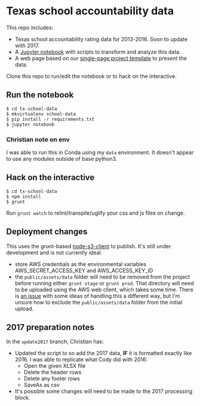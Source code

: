 # Texas school accountability data
This repo includes:
* Texas school accountability rating data for 2013-2016. Soon to update with 2017.
* A [Jupyter notebook](2016-texas-school-accountability-data.ipynb) with scripts to transform and analyze this data.
* A web page based on our [single-page project template](https://github.com/statesman/single-page-project) to present the data.

Clone this repo to run/edit the notebook or to hack on the interactive.

## Run the notebook
```shell
$ cd tx-school-data
$ mkvirtualenv school-data
$ pip install -r requirements.txt
$ jupyter notebook
```

### Christian note on env
I was able to run this in Conda using my `data` environment. It doesn't appear to use any modules outside of base python3.

## Hack on the interactive
```shell
$ cd tx-school-data
$ npm install
$ grunt
```

Run `grunt watch` to relint/transpile/uglify your css and js files on change.

## Deployment changes
This uses the grunt-based [node-s3-client](https://github.com/andrewrk/node-s3-client) to publish. It's still under development and is not currently ideal.
- store AWS credentials as the environmental variables AWS_SECRET_ACCESS_KEY and AWS_ACCESS_KEY_ID
- the `public/assets/data` folder will need to be removed from the project before running either `grunt stage` or `grunt prod`. That directory will need to be uploaded using the AWS web client, which takes some time. There is [an issue](#4) with some ideas of handling this a different way, but I'm unsure how to exclude the `public/assets/data` folder from the initial upload.

## 2017 preparation notes
In the `update2017` branch, Christian has:
- Updated the script to so add the 2017 data, **IF** it is formatted exactly like 2016. I was able to replicate what Cody did with 2016:
    + Open the given XLSX file
    + Delete the header rows
    + Delete any footer rows
    + SaveAs as csv
- It's possible some changes will need to be made to the 2017 processing block.
